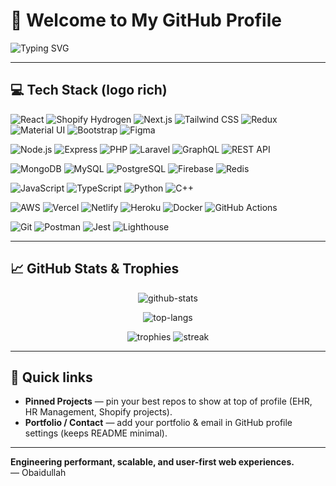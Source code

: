 # 👋 Welcome to My GitHub Profile

![Typing SVG](https://readme-typing-svg.herokuapp.com?font=Fira%20Code&size=26&pause=1000&color=4fc08d&center=true&width=900&height=60&lines=Shopify+Hydrogen+Developer+%7C+MERN+Developer+%7C+Full-Stack+Engineer+%7C+Frontend+Performance+%26+CRO)

---

## 💻 Tech Stack (logo rich)

<!-- Frontend -->
![React](https://img.shields.io/badge/React-61DAFB?style=for-the-badge&logo=react&logoColor=black)
![Shopify Hydrogen](https://img.shields.io/badge/Shopify-Hydrogen-7AB55C?style=for-the-badge&logo=shopify&logoColor=white)
![Next.js](https://img.shields.io/badge/Next.js-000000?style=for-the-badge&logo=next.js&logoColor=white)
![Tailwind CSS](https://img.shields.io/badge/Tailwind_CSS-38B2AC?style=for-the-badge&logo=tailwind-css&logoColor=white)
![Redux](https://img.shields.io/badge/Redux-764ABC?style=for-the-badge&logo=redux&logoColor=white)
![Material UI](https://img.shields.io/badge/MUI-007FFF?style=for-the-badge&logo=mui&logoColor=white)
![Bootstrap](https://img.shields.io/badge/Bootstrap-563D7C?style=for-the-badge&logo=bootstrap&logoColor=white)
![Figma](https://img.shields.io/badge/Figma-F24E1E?style=for-the-badge&logo=figma&logoColor=white)

<!-- Backend -->
![Node.js](https://img.shields.io/badge/Node.js-339933?style=for-the-badge&logo=node.js&logoColor=white)
![Express](https://img.shields.io/badge/Express-000000?style=for-the-badge&logo=express&logoColor=white)
![PHP](https://img.shields.io/badge/PHP-777BB4?style=for-the-badge&logo=php&logoColor=white)
![Laravel](https://img.shields.io/badge/Laravel-FF2D20?style=for-the-badge&logo=laravel&logoColor=white)
![GraphQL](https://img.shields.io/badge/GraphQL-E10098?style=for-the-badge&logo=graphql&logoColor=white)
![REST API](https://img.shields.io/badge/REST_API-009688?style=for-the-badge)

<!-- Databases -->
![MongoDB](https://img.shields.io/badge/MongoDB-47A248?style=for-the-badge&logo=mongodb&logoColor=white)
![MySQL](https://img.shields.io/badge/MySQL-4479A1?style=for-the-badge&logo=mysql&logoColor=white)
![PostgreSQL](https://img.shields.io/badge/PostgreSQL-336791?style=for-the-badge&logo=postgresql&logoColor=white)
![Firebase](https://img.shields.io/badge/Firebase-FFCA28?style=for-the-badge&logo=firebase&logoColor=black)
![Redis](https://img.shields.io/badge/Redis-D82C20?style=for-the-badge&logo=redis&logoColor=white)

<!-- Languages -->
![JavaScript](https://img.shields.io/badge/JavaScript-F7DF1E?style=for-the-badge&logo=javascript&logoColor=black)
![TypeScript](https://img.shields.io/badge/TypeScript-3178C6?style=for-the-badge&logo=typescript&logoColor=white)
![Python](https://img.shields.io/badge/Python-3776AB?style=for-the-badge&logo=python&logoColor=white)
![C++](https://img.shields.io/badge/C++-00599C?style=for-the-badge&logo=c%2B%2B&logoColor=white)

<!-- Cloud & DevOps -->
![AWS](https://img.shields.io/badge/AWS-FF9900?style=for-the-badge&logo=amazon-aws&logoColor=white)
![Vercel](https://img.shields.io/badge/Vercel-000000?style=for-the-badge&logo=vercel&logoColor=white)
![Netlify](https://img.shields.io/badge/Netlify-00C7B7?style=for-the-badge&logo=netlify&logoColor=white)
![Heroku](https://img.shields.io/badge/Heroku-430098?style=for-the-badge&logo=heroku&logoColor=white)
![Docker](https://img.shields.io/badge/Docker-2496ED?style=for-the-badge&logo=docker&logoColor=white)
![GitHub Actions](https://img.shields.io/badge/GitHub_Actions-2088FF?style=for-the-badge&logo=github-actions&logoColor=white)

<!-- Tools -->
![Git](https://img.shields.io/badge/Git-F05032?style=for-the-badge&logo=git&logoColor=white)
![Postman](https://img.shields.io/badge/Postman-FF6C37?style=for-the-badge&logo=postman&logoColor=white)
![Jest](https://img.shields.io/badge/Jest-C21325?style=for-the-badge&logo=jest&logoColor=white)
![Lighthouse](https://img.shields.io/badge/Lighthouse-0C2D48?style=for-the-badge&logo=google-chrome&logoColor=white)

---

## 📈 GitHub Stats & Trophies

<p align="center">
  <img src="https://github-readme-stats.vercel.app/api?username=Spectre03&show_icons=true&theme=radical" alt="github-stats" />
</p>

<p align="center">
  <img src="https://github-readme-stats.vercel.app/api/top-langs/?username=Spectre03&layout=compact&theme=radical" alt="top-langs" />
</p>

<p align="center">
  <img src="https://github-profile-trophy.vercel.app/?username=Spectre03&theme=radical&margin-w=8" alt="trophies" />
  <img src="https://github-readme-streak-stats.herokuapp.com/?user=Spectre03&theme=dark&hide_border=true" alt="streak" />
</p>

---

## 🔎 Quick links
- **Pinned Projects** — pin your best repos to show at top of profile (EHR, HR Management, Shopify projects).  
- **Portfolio / Contact** — add your portfolio & email in GitHub profile settings (keeps README minimal).

---

**Engineering performant, scalable, and user-first web experiences.**  
— Obaidullah
